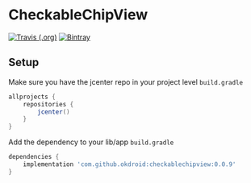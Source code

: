 # CheckableChipView
[![Travis (.org)](https://img.shields.io/travis/markushi/checkable-chip-view.svg?style=for-the-badge)](https://travis-ci.org/okdroid/checkable-chip-view) [![Bintray](https://img.shields.io/bintray/v/markushi/maven/checkablechipview.svg?style=popout-square)](https://bintray.com/markushi/maven/checkablechipview)


## Setup
Make sure you have the jcenter repo in your project level `build.gradle`  
```gradle
allprojects {
    repositories {
	    jcenter()
    }
}
```

Add the dependency to your lib/app `build.gradle`  
```gradle
dependencies {
    implementation 'com.github.okdroid:checkablechipview:0.0.9'
}
```
